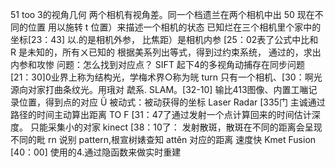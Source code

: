 51
too 3的视角几何
两个相机有视角差。同一个档遗兰在两个相机中出 50
现在不同的位置
用以施转 t 位置）来描述一个相机的状态
已知烂在三个相机里个家中的坐标[23：43]
以.的是相机外参， 比焦距）是相机内参
[25：02表了公式中比和 R 是未知的，所有ㄨ已知的
根据美系列出等式，得到过约束系统，
通过的，求出内参和攻惨
问题：怎么找到对应点？ SIFT
起下4的多视角动捕存在同步问题
[21：30]0业界上称为结构光，学梅术界○称为㿠
turn
只有一个相机、[30：啊光源向对家打曲条纹光。用珴对
虣系.
SLAM。[32-10]
输比413图像、内置工㗀记录位置，得到点的对应 Ǜ
被动式：被动获得的坐标
Laser Radar [335门
主诚通过路径的时间主动算出距离
TO F [31：47了通过发射一个点计算回来的时间估计深度。
只能采集小的对家
kinect [38：10了：
发射散斑，散斑在不同的距离会呈现不同的毗 rn
说别 pattern,根宣树婊查知 attěn 对应的距离
速度快
Kmet Fusion [40：00]
使用的4.通过隐函数来做实时重建
